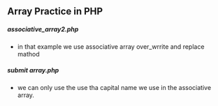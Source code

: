 ## Array Practice in PHP

##### associative_array2.php 
- in that example we use associative array over_wrrite and replace mathod

##### submit array.php
- we can only use the use tha capital name we use in the associative array.